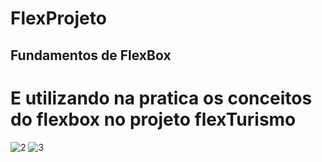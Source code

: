 # FlexProjeto

## Fundamentos de FlexBox
# E utilizando na pratica os conceitos do flexbox no projeto flexTurismo

![2](https://user-images.githubusercontent.com/79285480/177666635-d4af2751-8046-4174-911c-9c6eb719b17e.png)
![3](https://user-images.githubusercontent.com/79285480/177666643-5f6d6a80-ded9-4e07-ba62-36de14ad8c9b.png)
